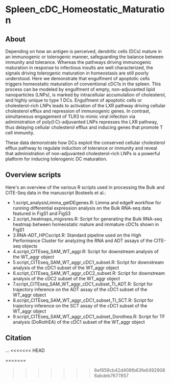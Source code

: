 # Spleen_cDC_Homeostatic_Maturation

## About

Depending on how an antigen is perceived, dendritic cells (DCs) mature in an immunogenic or tolerogenic manner, safeguarding the balance between immunity and tolerance. Whereas the pathways driving immunogenic maturation in response to infectious insults are well characterized, the signals driving tolerogenic maturation in homeostasis are still poorly understood. Here we demonstrate that engulfment of apoptotic cells triggers homeostatic maturation of conventional cDC1s in the spleen. This process can be modeled by engulfment of empty, non-adjuvanted lipid nanoparticles (LNPs), is marked by intracellular accumulation of cholesterol, and highly unique to type 1 DCs. Engulfment of apoptotic cells or cholesterol-rich LNPs leads to activation of the LXR pathway driving cellular cholesterol efflux and repression of immunogenic genes. In contrast, simultaneous engagement of TLR3 to mimic viral infection via administration of poly(I:C)-adjuvanted LNPs represses the LXR pathway, thus delaying cellular cholesterol efflux and inducing genes that promote T cell immunity.

These data demonstrate how DCs exploit the conserved cellular cholesterol efflux pathway to regulate induction of tolerance or immunity and reveal that administration of non-adjuvanted cholesterol-rich LNPs is a powerful platform for inducing tolerogenic DC maturation.


## Overview scripts

Here's an overview of the various R scripts used in processing the Bulk and CITE-Seq data in the manuscript Bosteels et al.:
- 1.script_analysisLimma_getDEgenes.R: Limma and edgeR workflow for running differential expression analysis on the Bulk RNA-seq data featured in FigS1 and FigS3
- 2.script_heatmaps_migvsres.R: Script for generating the Bulk RNA-seq heatmap between homeostatic mature and immature cDC1s shown in FigS1
- 3.RNA-ADT_HPCscript.R: Standard pipeline used on the High Performance Cluster for analyzing the RNA and ADT assays of the CITE-seq objects
- 4.script_CITEseq_SAM_WT_aggr.R: Script for downstream analysis of the WT_aggr object
- 5.script_CITEseq_SAM_WT_aggr_cDC1_subset.R: Script for downstream analysis of the cDC1 subset of the WT_aggr object
- 6.script_CITEseq_SAM_WT_aggr_cDC2_subset.R: Script for downstream analysis of the cDC2 subset of the WT_aggr object
- 7.script_CITEseq_SAM_WT_aggr_cDC1_subset_TI_ADT.R: Script for trajectory inference on the ADT assay of the cDC1 subset of the WT_aggr object
- 8.script_CITEseq_SAM_WT_aggr_cDC1_subset_TI_SCT.R: Script for trajectory inference on the SCT assay of the cDC1 subset of the WT_aggr object
- 9.script_CITEseq_SAM_WT_aggr_cDC1_subset_Dorothea.R: Script for TF analysis (DoRothEA) of the cDC1 subset of the WT_aggr object

## Citation

...
<<<<<<< HEAD

=======
>>>>>>> 6ef859cb42d408fb63fe64929086abdeb7677857
